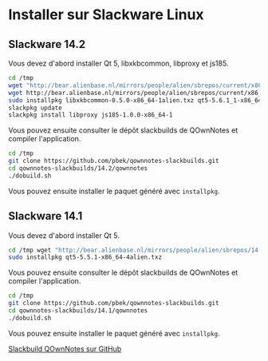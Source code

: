 # Installer sur Slackware Linux

## Slackware 14.2

Vous devez d'abord installer Qt 5, libxkbcommon, libproxy et js185.

```bash
cd /tmp
wget "http://bear.alienbase.nl/mirrors/people/alien/sbrepos/current/x86_64/qt5/qt5-5.6.1_1-x86_64-1alien.txz"
wget http://bear.alienbase.nl/mirrors/people/alien/sbrepos/current/x86_64/libxkbcommon/libxkbcommon-0.5.0-x86_64-1alien.txz
sudo installpkg libxkbcommon-0.5.0-x86_64-1alien.txz qt5-5.6.1_1-x86_64-1alien.txz
slackpkg update
slackpkg install libproxy js185-1.0.0-x86_64-1
```

Vous pouvez ensuite consulter le dépôt slackbuilds de QOwnNotes et compiler l'application.

```bash
cd /tmp
git clone https://github.com/pbek/qownnotes-slackbuilds.git
cd qownnotes-slackbuilds/14.2/qownnotes
./dobuild.sh
```

Vous pouvez ensuite installer le paquet généré avec `installpkg`.

## Slackware 14.1

Vous devez d'abord installer Qt 5.

```bash
cd /tmp wget "http://bear.alienbase.nl/mirrors/people/alien/sbrepos/14.1/x86_64/qt5/qt5-5.5.1-x86_64-4alien.txz"
sudo installpkg qt5-5.5.1-x86_64-4alien.txz
```

Vous pouvez ensuite consulter le dépôt slackbuilds de QOwnNotes et compiler l'application.

```bash
cd /tmp
git clone https://github.com/pbek/qownnotes-slackbuilds.git
cd qownnotes-slackbuilds/14.1/qownnotes
./dobuild.sh
```

Vous pouvez ensuite installer le paquet généré avec `installpkg`.

[Slackbuild QOwnNotes sur GitHub](https://github.com/pbek/qownnotes-slackbuilds/)
